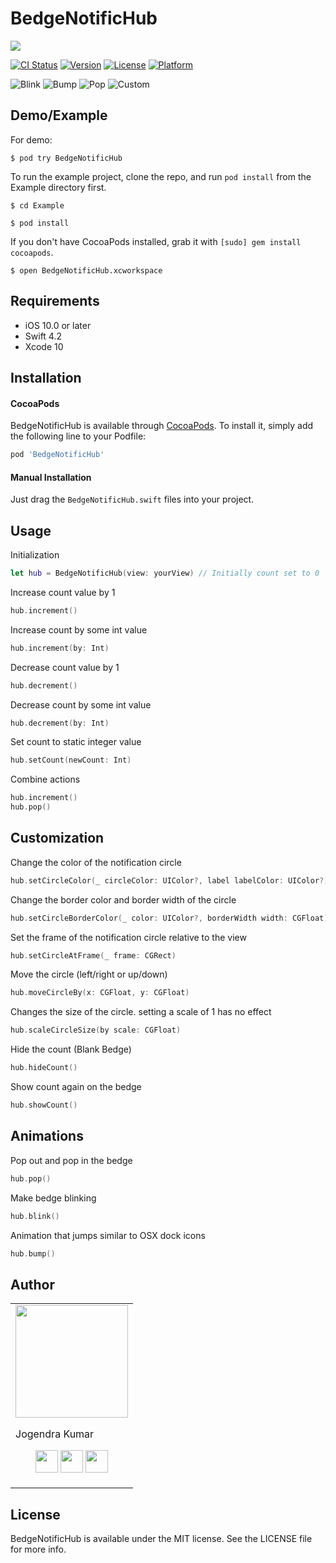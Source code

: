 # BedgeNotificHub

<img src="https://user-images.githubusercontent.com/20956124/52379966-080a5f00-2a92-11e9-8c85-9c34fabd4641.png">

[![CI Status](https://img.shields.io/travis/jogendra/BedgeNotificHub.svg?style=flat)](https://travis-ci.org/jogendra/BedgeNotificHub)
[![Version](https://img.shields.io/cocoapods/v/BedgeNotificHub.svg?style=flat)](https://cocoapods.org/pods/BedgeNotificHub)
[![License](https://img.shields.io/cocoapods/l/BedgeNotificHub.svg?style=flat)](https://cocoapods.org/pods/BedgeNotificHub)
[![Platform](https://img.shields.io/cocoapods/p/BedgeNotificHub.svg?style=flat)](https://cocoapods.org/pods/BedgeNotificHub)

![Blink](https://imgur.com/AEgi5tW.gif) ![Bump](https://i.imgur.com/238tikf.gif) ![Pop](https://i.imgur.com/aQ0sOtZ.gif) ![Custom](https://i.imgur.com/PhlDWXW.gif)

## Demo/Example
For demo:
```
$ pod try BedgeNotificHub
```

To run the example project, clone the repo, and run `pod install` from the Example directory first.
```
$ cd Example
```
```
$ pod install
```
If you don't have CocoaPods installed, grab it with `[sudo] gem install cocoapods`.
```
$ open BedgeNotificHub.xcworkspace
```

## Requirements
- iOS 10.0 or later
- Swift 4.2
- Xcode 10

## Installation

#### CocoaPods

BedgeNotificHub is available through [CocoaPods](https://cocoapods.org). To install
it, simply add the following line to your Podfile:

```ruby
pod 'BedgeNotificHub'
```

#### Manual Installation
Just drag the `BedgeNotificHub.swift` files into your project.

## Usage
Initialization
```swift
let hub = BedgeNotificHub(view: yourView) // Initially count set to 0
```
Increase count value by 1
```swift
hub.increment()
```
Increase count by some int value
```swift
hub.increment(by: Int)
```
Decrease count value by 1
```swift
hub.decrement()
```
Decrease count by some int value
```swift
hub.decrement(by: Int)
```
Set count to static integer value
```swift
hub.setCount(newCount: Int)
```
Combine actions
```swift
hub.increment()
hub.pop()
```

## Customization

Change the color of the notification circle
```swift
hub.setCircleColor(_ circleColor: UIColor?, label labelColor: UIColor?)
```
Change the border color and border width of the circle
```swift
hub.setCircleBorderColor(_ color: UIColor?, borderWidth width: CGFloat)
```
Set the frame of the notification circle relative to the view
```swift
hub.setCircleAtFrame(_ frame: CGRect)
```
Move the circle (left/right or up/down)
```swift
hub.moveCircleBy(x: CGFloat, y: CGFloat)
```
Changes the size of the circle. setting a scale of 1 has no effect
```swift
hub.scaleCircleSize(by scale: CGFloat)
```
Hide the count (Blank Bedge)
```swift
hub.hideCount()
```
Show count again on the bedge
```swift
hub.showCount()
```

## Animations

Pop out and pop in the bedge
```swift
hub.pop()
```
Make bedge blinking
```swift
hub.blink()
```
Animation that jumps similar to OSX dock icons
```swift
hub.bump()
```

## Author

<table>
<tr>
<td>
<img src="https://avatars2.githubusercontent.com/u/20956124?s=400&u=01fab3fc9bb3d2ee799e314d3fe23c54d1deeb07&v=4" width="180"/>

Jogendra Kumar

<p align="center">
<a href = "https://github.com/jogendra"><img src = "http://www.iconninja.com/files/241/825/211/round-collaboration-social-github-code-circle-network-icon.svg" width="36" height = "36"/></a>
<a href = "https://twitter.com/imjog24"><img src = "https://www.shareicon.net/download/2016/07/06/107115_media.svg" width="36" height="36"/></a>
<a href = "https://www.linkedin.com/in/jogendrasingh24/"><img src = "http://www.iconninja.com/files/863/607/751/network-linkedin-social-connection-circular-circle-media-icon.svg" width="36" height="36"/></a>
</p>
</td>
</tr> 
</table>

## License

BedgeNotificHub is available under the MIT license. See the LICENSE file for more info.
